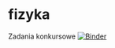 # fizyka
Zadania konkursowe
[![Binder](https://mybinder.org/badge_logo.svg)](https://mybinder.org/v2/gh/git@github.com:spolekczluchow/Fizyka)
